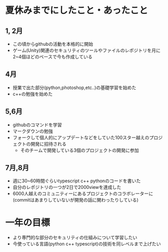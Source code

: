 # 夏休みまでにしたこと・あったこと

## 1, 2月
- この頃からgithubの活動を本格的に開始
- ゲーム(Unity)関連のセキュリティのツールやファイルのレポジトリを月に2~4個ほどのペースで今も作成している

## 4月
- 授業で出た部分(python,photoshop,etc..)の基礎学習を始めた
- c++の勉強を始めた

## 5,6月
- githubのコマンドを学習
- マークダウンの勉強
- フォークして個人的にアップデートなどをしていた100スター越えのプロジェクトの開発に招待される
  - そのチームで開発している3個のプロジェクトの開発に参加

## 7月,8月
- 週に30~60時間ぐらいtypescript c++ pythonのコードを書いた
- 自分のレポジトリの一つが2日で2000viewを達成した
- 6000人越えのコミュニティーにあるプロジェクトのコラボレーターに (commitはあまりしていないが開発の話に関わったりしている)

# 一年の目標
- より専門的な部分のセキュリティの仕組みについて学習したい
- 今使っている言語(python c++ typescript)の技術を同レベルまで上げたい
